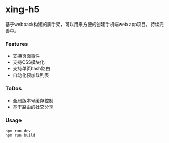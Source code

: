 # xing-h5
基于webpack构建的脚手架，可以用来方便的创建手机端web app项目，持续完善中。

### Features
* 支持页面事件
* 支持CSS模块化
* 支持单页hash路由
* 自动化预加载列表


### ToDos
* 全局版本号缓存控制
* 基于路由的社交分享

### Usage
```
npm run dev
npm run build 
```
